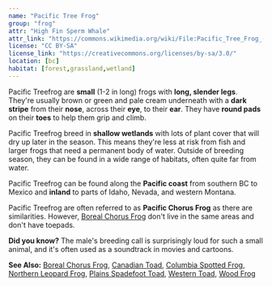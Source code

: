 ```yaml
---
name: "Pacific Tree Frog"
group: "frog"
attr: "High Fin Sperm Whale"
attr_link: "https://commons.wikimedia.org/wiki/File:Pacific_Tree_Frog_(Pseudacris_regilla)_3.JPG"
license: "CC BY-SA"
license_link: "https://creativecommons.org/licenses/by-sa/3.0/"
location: [bc]
habitat: [forest,grassland,wetland]
---
```

Pacific Treefrog are **small** (1-2 in long) frogs with **long, slender legs**. They're usually brown or green and pale cream underneath with a **dark stripe** from their **nose**, across their **eye**, to their **ear**. They have **round pads** on their **toes** to help them grip and climb.

Pacific Treefrog breed in **shallow wetlands** with lots of plant cover that will dry up later in the season. This means they're less at risk from fish and larger frogs that need a permanent body of water. Outside of breeding season, they can be found in a wide range of habitats, often quite far from water.

Pacific Treefrog can be found along the **Pacific coast** from southern BC to Mexico and **inland** to parts of Idaho, Nevada, and western Montana.

Pacific Treefrog are often referred to as **Pacific Chorus Frog** as there are similarities. However, [Boreal Chorus Frog](/{{section}}/borchor) don't live in the same areas and don't have toepads.

**Did you know?** The male's breeding call is surprisingly loud for such a small animal, and it's often used as a soundtrack in movies and cartoons.

<!-- generated, do not edit -->
**See Also:**
[Boreal Chorus Frog](/{{section}}/borchor),
[Canadian Toad](/{{section}}/cantoad),
[Columbia Spotted Frog](/{{section}}/colsfrog),
[Northern Leopard Frog](/{{section}}/norlfrog),
[Plains Spadefoot Toad](/{{section}}/plainspade),
[Western Toad](/{{section}}/westtoad),
[Wood Frog](/{{section}}/woodfrog)
